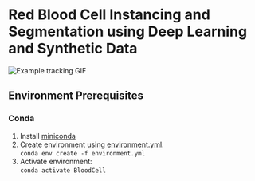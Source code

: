 # Red Blood Cell Instancing and Segmentation using Deep Learning and Synthetic Data

![Example tracking GIF](examples/presentation_no_gauss_tracking.gif)

## Environment Prerequisites
### Conda
1. Install [miniconda](https://docs.conda.io/en/latest/miniconda.html)
2. Create environment using [environment.yml](environment.yml):<br>
```conda env create -f environment.yml```
3. Activate environment:<br>
```conda activate BloodCell```
